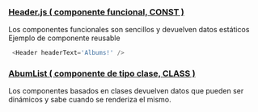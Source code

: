 ### [Header.js ( componente funcional, CONST )](https://github.com/manviny/RN/blob/master/ejemplos/Redux/src/components/Header.js)
Los componentes funcionales son sencillos y devuelven datos estáticos  
Ejemplo de componente reusable
```js  
 <Header headerText='Albums!' />
 ```
 
 ### [AbumList ( componente de tipo clase, CLASS )](https://github.com/manviny/RN/blob/master/ejemplos/Redux/src/components/AlbumList.js)
Los componentes basados en clases devuelven datos que pueden ser dinámicos y sabe cuando se renderiza el mismo.
